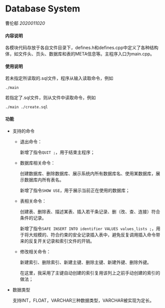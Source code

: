 # Database System

曹伦郗 *2020011020*

#### 内容说明

各模块代码存放于各自文件目录下，defines.h和defines.cpp中定义了各种结构体，如文件头、页头、数据库和表的META信息等。主程序入口为main.cpp。

#### 使用说明

若未指定所读取的.sql文件，程序从输入读取命令，例如

```
./main
```

若指定了.sql文件，则从文件中读取命令，例如

```
./main ./create.sql
```

#### 功能

- 支持的命令

  - 退出命令：

    新增了指令`QUIT ;`，用于结束主程序；

  - 数据库相关命令：

    创建数据库、删除数据库、展示系统内所有数据库名、使用某数据库，展示数据库内所有表名。

    新增了指令`SHOW USE`，用于展示当前正在使用的数据库；

  - 表相关命令：

    创建表、删除表、描述某表、插入若干条记录、删（改、查、连接）符合条件的记录。

    新增了指令`SAFE INSERT INTO identifier VALUES values_lists ;`，用于将大规模的、符合约束的安全记录插入表中，避免反复调用插入命令带来的反复开关记录和索引文件的开销。

  - 修改相关命令：

    新建索引、删除索引、新建主键、删除主键、新建外键、删除外键。

    在这里，我采用了主键自动创建的索引复用该列上之前手动创建的索引的做法；

- 数据类型

  支持INT，FLOAT，VARCHAR三种数据类型，VARCHAR被实现为定长。
